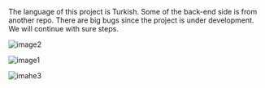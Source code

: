 The language of this project is Turkish. Some of the back-end side is from another repo.
There are big bugs since the project is under development.
We will continue with sure steps.

![image2](img2.png)

![image1](img.png)


![imahe3](img3.png)